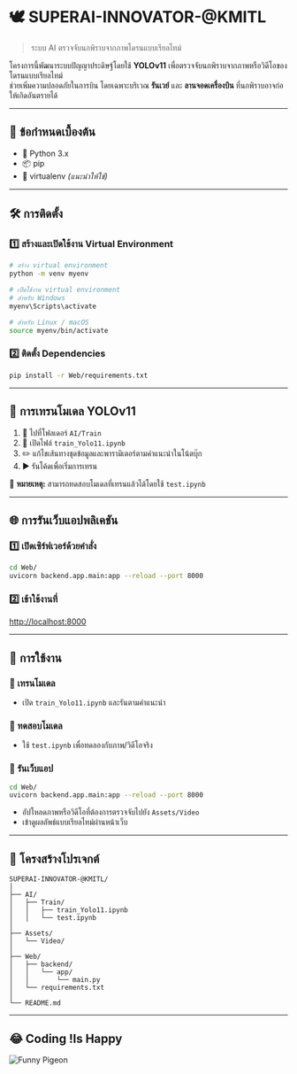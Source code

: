 
# 🕊️ SUPERAI-INNOVATOR-@KMITL  
> ระบบ AI ตรวจจับนกพิราบจากภาพโดรนแบบเรียลไทม์

โครงการนี้พัฒนาระบบปัญญาประดิษฐ์โดยใช้ **YOLOv11** เพื่อตรวจจับนกพิราบจากภาพหรือวิดีโอของโดรนแบบเรียลไทม์  
ช่วยเพิ่มความปลอดภัยในการบิน โดยเฉพาะบริเวณ **รันเวย์** และ **ลานจอดเครื่องบิน** ที่นกพิราบอาจก่อให้เกิดอันตรายได้

---

## 📌 ข้อกำหนดเบื้องต้น

- 🐍 Python 3.x  
- 📦 pip  
- 🧪 virtualenv *(แนะนำให้ใช้)*

---

## 🛠️ การติดตั้ง

### 1️⃣ สร้างและเปิดใช้งาน Virtual Environment

```bash
# สร้าง virtual environment
python -m venv myenv

# เปิดใช้งาน virtual environment
# สำหรับ Windows
myenv\Scripts\activate

# สำหรับ Linux / macOS
source myenv/bin/activate
```

### 2️⃣ ติดตั้ง Dependencies

```bash
pip install -r Web/requirements.txt
```

---

## 🧠 การเทรนโมเดล YOLOv11

1. 📂 ไปที่โฟลเดอร์ `AI/Train`  
2. 📘 เปิดไฟล์ `train_Yolo11.ipynb`  
3. ✏️ แก้ไขเส้นทางชุดข้อมูลและพารามิเตอร์ตามคำแนะนำในโน้ตบุ๊ก  
4. ▶️ รันโค้ดเพื่อเริ่มการเทรน

📌 **หมายเหตุ:** สามารถทดสอบโมเดลที่เทรนแล้วได้โดยใช้ `test.ipynb`

---

## 🌐 การรันเว็บแอปพลิเคชัน

### 1️⃣ เปิดเซิร์ฟเวอร์ด้วยคำสั่ง

```bash
cd Web/
uvicorn backend.app.main:app --reload --port 8000
```

### 2️⃣ เข้าใช้งานที่

[http://localhost:8000](http://localhost:8000)

---

## 🚀 การใช้งาน

### 🔹 เทรนโมเดล
- เปิด `train_Yolo11.ipynb` และรันตามคำแนะนำ

### 🔹 ทดสอบโมเดล
- ใช้ `test.ipynb` เพื่อทดลองกับภาพ/วิดีโอจริง

### 🔹 รันเว็บแอป
```bash
cd Web/
uvicorn backend.app.main:app --reload --port 8000
```
- อัปโหลดภาพหรือวิดีโอที่ต้องการตรวจจับไปยัง `Assets/Video`
- เข้าดูผลลัพธ์แบบเรียลไทม์ผ่านหน้าเว็บ

---

## 📂 โครงสร้างโปรเจกต์

```
SUPERAI-INNOVATOR-@KMITL/
│
├── AI/
│   ├── Train/
│   │   ├── train_Yolo11.ipynb
│   │   └── test.ipynb
│
├── Assets/
│   └── Video/
│
├── Web/
│   ├── backend/
│   │   └── app/
│   │       └── main.py
│   └── requirements.txt
│
└── README.md
```

---

## 😂 Coding !Is Happy

![Funny Pigeon](https://media.giphy.com/media/jUwpNzg9IcyrK/giphy.gif)